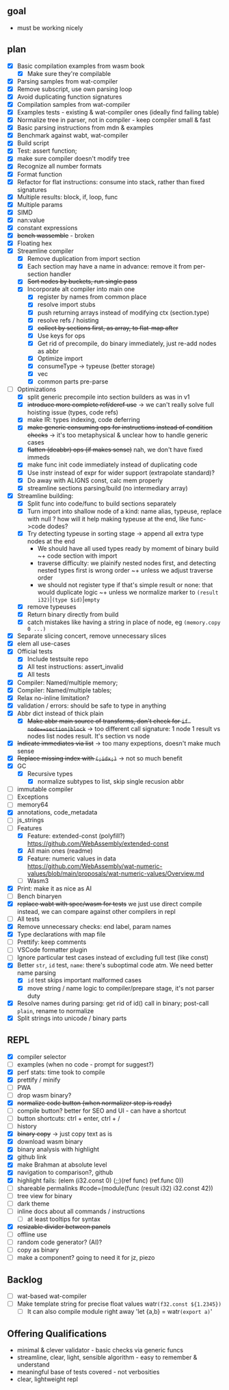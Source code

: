 
## goal

* must be working nicely

## plan

* [x] Basic compilation examples from wasm book
  * [x] Make sure they're compilable
* [x] Parsing samples from wat-compiler
* [x] Remove subscript, use own parsing loop
* [x] Avoid duplicating function signatures
* [x] Compilation samples from wat-compiler
* [x] Examples tests - existing & wat-compiler ones (ideally find failing table)
* [x] Normalize tree in parser, not in compiler - keep compiler small & fast
* [x] Basic parsing instructions from mdn & examples
* [x] Benchmark against wabt, wat-compiler
* [x] Build script
* [x] Test: assert function;
* [x] make sure compiler doesn't modify tree
* [x] Recognize all number formats
* [x] Format function
* [x] Refactor for flat instructions: consume into stack, rather than fixed signatures
* [x] Multiple results: block, if, loop, func
* [x] Multiple params
* [x] SIMD
* [x] nan:value
* [x] constant expressions
* [x] ~~bench wassemble~~ - broken
* [x] Floating hex
* [x] Streamline compiler
  * [x] Remove duplication from import section
  * [x] Each section may have a name in advance: remove it from per-section handler
  * [x] ~~Sort nodes by buckets, run single pass~~
  * [x] Incorporate alt compiler into main one
    * [x] register by names from common place
    * [x] resolve import stubs
    * [x] push returning arrays instead of modifying ctx (section.type)
    * [x] resolve refs / hoisting
    * [x] ~~collect by sections first, as array, to flat-map after~~
    * [x] Use keys for ops
    * [x] Get rid of precompile, do binary immediately, just re-add nodes as abbr
    * [x] Optimize import
    * [x] consumeType -> typeuse (better storage)
    * [x] vec
    * [x] common parts pre-parse
* [ ] Optimizations
  * [x] split generic precompile into section builders as was in v1
  * [x] ~~introduce more complete ref/deref use~~ -> we can't really solve full hoisting issue (types, code refs)
  * [x] make IR: types indexing, code deferring
  * [x] ~~make generic consuming ops for instructions instead of condition checks~~ -> it's too metaphysical & unclear how to handle generic cases
  * [x] ~~flatten (deabbr) ops (if makes sense)~~ nah, we don't have fixed immeds
  * [x] make func init code immediately instead of duplicating code
  * [x] Use instr instead of expr for wider support (extrapolate standard)?
  * [x] Do away with ALIGNS const, calc mem properly
  * [x] streamline sections parsing/build (no intermediary array)
* [x] Streamline building:
  * [x] Split func into code/func to build sections separately
  * [x] Turn import into shallow node of a kind: name alias, typeuse, replace with null
    ? how will it help making typeuse at the end, like func->code dodes?
  * [x] Try detecting typeuse in sorting stage -> append all extra type nodes at the end
    - We should have all used types ready by momemt of binary build
      ~+ code section with import
    - traverse difficulty: we plainify nested nodes first, and detecting nested types first is wrong order
      ~+ unless we adjust traverse order
    - we should not register type if that's simple result or none: that would duplicate logic
      ~+ unless we normalize marker to `(result i32)`|`(type $id)`|`empty`
  * [x] remove typeuses
  * [x] Return binary directly from build
  * [x] catch mistakes like having a string in place of node, eg `(memory.copy 0 ...)`
* [x] Separate slicing concert, remove unnecessary slices
* [x] elem all use-cases
* [x] Official tests
  * [x] Include testsuite repo
  * [x] All test instructions: assert_invalid
  * [x] All tests
* [x] Compiler: Named/multiple memory;
* [x] Compiler: Named/multiple tables;
* [x] Relax no-inline limitation?
* [x] validation / errors: should be safe to type in anything
* [x] Abbr dict instead of thick plain
  * [x] ~~Make abbr main source of transforms, don't check for `if node==section|block`~~ -> too different call signature: 1 node 1 result vs nodes list nodes result. It's section vs node
* [x] ~~Indicate immediates via list~~ -> too many expeptions, doesn't make much sense
* [x] ~~Replace missing index with `(;idx;)`~~ -> not so much benefit
* [x] GC
  * [x] Recursive types
    * [x] normalize subtypes to list, skip single recusion abbr
* [ ] immutable compiler
* [ ] Exceptions
* [ ] memory64
* [x] annotations, code_metadata
* [ ] js_strings
* [ ] Features
  * [x] Feature: extended-const (polyfill?) https://github.com/WebAssembly/extended-const
  * [x] All main ones (readme)
  * [x] Feature: numeric values in data https://github.com/WebAssembly/wat-numeric-values/blob/main/proposals/wat-numeric-values/Overview.md
  * [ ] Wasm3
* [x] Print: make it as nice as AI
* [ ] Bench binaryen
* [x] ~~replace wabt with spec/wasm for tests~~ we just use direct compile instead, we can compare against other compilers in repl
* [ ] All tests
* [x] Remove unnecessary checks: end label, param names
* [x] Type declarations with map file
* [ ] Prettify: keep comments
* [ ] VSCode formatter plugin
* [ ] Ignore particular test cases instead of excluding full test (like const)
* [x] Better `str`, `id` test, `name`: there's suboptimal code atm. We need better name parsing
  * [x] `id` test skips important malformed cases
  * [x] move string / name logic to compiler/prepare stage, it's not parser duty
* [x] Resolve names during parsing: get rid of id() call in binary; post-call `plain`, rename to normalize
* [x] Split strings into unicode / binary parts

## REPL

* [x] compiler selector
* [ ] examples (when no code - prompt for suggest?)
* [x] perf stats: time took to compile
* [x] prettify / minify
* [ ] PWA
* [ ] drop wasm binary?
* [x] ~~normalize code button (when normalizer step is ready)~~
* [ ] compile button? better for SEO and UI - can have a shortcut
* [ ] button shortcuts: ctrl + enter, ctrl + /
* [ ] history
* [x] ~~binary copy~~ -> just copy text as is
* [x] download wasm binary
* [x] binary analysis with highlight
* [x] github link
* [x] make Brahman at absolute level
* [x] navigation to comparison?, github
* [x] highlight fails: (elem (i32.const 0) (;;)(ref func) (ref.func 0))
* [ ] shareable permalinks #code=(module(func (result i32) i32.const 42))
* [ ] tree view for binary
* [ ] dark theme
* [ ] inline docs about all commands / instructions
  * [ ] at least tooltips for syntax
* [x] ~~resizable divider between panels~~
* [ ] offline use
* [ ] random code generator? (AI)?
* [ ] copy as binary
* [ ] make a component? going to need it for jz, piezo

## Backlog

* [ ] wat-based wat-compiler
* [ ] Make template string for precise float values watr`(f32.const ${1.2345})`
  * [ ] It can also compile module right away 'let {a,b} = watr`(export a)`'

## Offering Qualifications

* minimal & clever validator - basic checks via generic funcs
* streamline, clear, light, sensible algorithm - easy to remember & understand
* meaningful base of tests covered - not verbosities
* clear, lightweight repl
